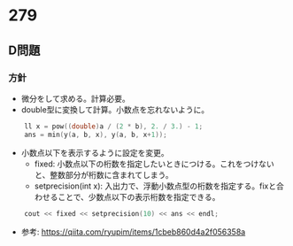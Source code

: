 # 279
## D問題
### 方針
- 微分をして求める。計算必要。
- double型に変換して計算。小数点を忘れないように。
```c++
    ll x = pow((double)a / (2 * b), 2. / 3.) - 1;
    ans = min(y(a, b, x), y(a, b, x+1));
```
- 小数点以下を表示するように設定を変更。
  - fixed: 小数点以下の桁数を指定したいときにつける。これをつけないと、整数部分が桁数に含まれてしまう。
  - setprecision(int x): 入出力で、浮動小数点型の桁数を指定する。fixと合わせることで、少数点以下の表示桁数を指定できる。
```c++
    cout << fixed << setprecision(10) << ans << endl;
```
- 参考: https://qiita.com/ryupim/items/1cbeb860d4a2f056358a